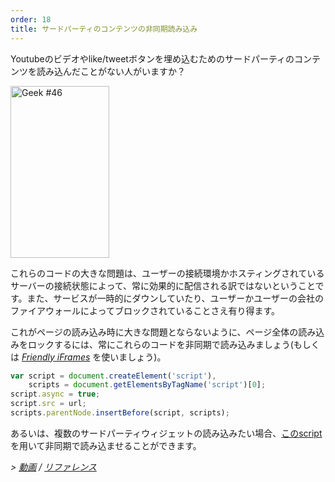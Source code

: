 ```yaml
---
order: 18
title: サードパーティのコンテンツの非同期読み込み
---
```


Youtubeのビデオやlike/tweetボタンを埋め込むためのサードパーティのコンテンツを読み込んだことがない人がいますか？

<div class="img-right">
  <img id="geek-46" class="icos-geek" src="http://browserdiet.com/img/46.png" alt="Geek #46" width="158" height="275" />
</div>

これらのコードの大きな問題は、ユーザーの接続環境かホスティングされているサーバーの接続状態によって、常に効果的に配信される訳ではないということです。また、サービスが一時的にダウンしていたり、ユーザーかユーザーの会社のファイアウォールによってブロックされていることさえ有り得ます。

これがページの読み込み時に大きな問題とならないように、ページ全体の読み込みをロックするには、常にこれらのコードを非同期で読み込みましょう(もしくは *[Friendly iFrames](https://www.facebook.com/note.php?note_id=10151176218703920)* を使いましょう)。

```js
var script = document.createElement('script'),
    scripts = document.getElementsByTagName('script')[0];
script.async = true;
script.src = url;
scripts.parentNode.insertBefore(script, scripts);
```

あるいは、複数のサードパーティウィジェットの読み込みたい場合、[このscript](https://gist.github.com/zenorocha/5161860)を用いて非同期で読み込ませることができます。


*> [動画](http://www.webpagetest.org/video/view.php?id=111011_4e0708d3caa23b21a798cc01d0fdb7882a735a7d) / [リファレンス](https://github.com/zenorocha/browser-diet/wiki/References#load-3rd-party-content-asynchronously)*
